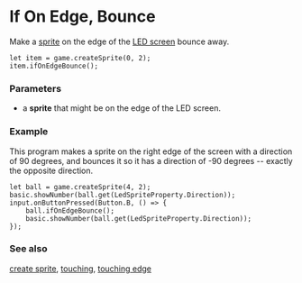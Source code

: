 # If On Edge, Bounce

Make a [sprite](/reference/game/create-sprite) on the edge of the
[LED screen](/device/screen) bounce away.

```sig
let item = game.createSprite(0, 2);
item.ifOnEdgeBounce();
```

### Parameters

* a **sprite** that might be on the edge of the LED screen.

### Example

This program makes a sprite on the right edge of the screen with a
direction of 90 degrees, and bounces it so it has a direction of -90
degrees -- exactly the opposite direction.

```blocks
let ball = game.createSprite(4, 2);
basic.showNumber(ball.get(LedSpriteProperty.Direction));
input.onButtonPressed(Button.B, () => {
    ball.ifOnEdgeBounce();
    basic.showNumber(ball.get(LedSpriteProperty.Direction));
});
```

### See also

[create sprite](/reference/game/create-sprite),
[touching](/reference/game/touching),
[touching edge](/reference/game/touching-edge)
